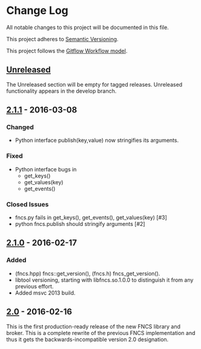 # Change Log
All notable changes to this project will be documented in this file.

This project adheres to [Semantic Versioning](http://semver.org/).

This project follows the [Gitflow Workflow model](https://www.atlassian.com/git/tutorials/comparing-workflows/gitflow-workflow).

## [Unreleased]
The Unreleased section will be empty for tagged releases. Unreleased functionality appears in the develop branch.

## [2.1.1] - 2016-03-08

### Changed
- Python interface publish(key,value) now stringifies its arguments.

### Fixed
- Python interface bugs in
  - get_keys()
  - get_values(key)
  - get_events()

### Closed Issues
- fncs.py fails in get_keys(), get_events(), get_values(key) [\#3]
- python fncs.publish should stringify arguments [\#2]

## [2.1.0] - 2016-02-17

### Added
- (fncs.hpp) fncs::get_version(), (fncs.h) fncs_get_version().
- libtool versioning, starting with libfncs.so.1.0.0 to distinguish it from any previous effort.
- Added msvc 2013 build.

## [2.0] - 2016-02-16

This is the first production-ready release of the new FNCS library and
broker.  This is a complete rewrite of the previous FNCS implementation
and thus it gets the backwards-incompatible version 2.0 designation.

[Unreleased]: https://github.com/FNCS/fncs/compare/v2.1.1...develop
[2.1.1]: https://github.com/FNCS/fncs/compare/v2.1.0...v2.1.1
[2.1.0]: https://github.com/FNCS/fncs/compare/v2.0...v2.1.0
[2.0]: https://github.com/FNCS/fncs/releases/tag/v2.0

